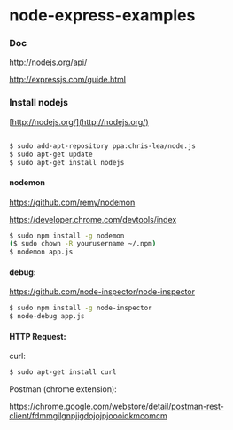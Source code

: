 node-express-examples
=====================
### Doc

http://nodejs.org/api/

http://expressjs.com/guide.html


### Install nodejs

[http://nodejs.org/](http://nodejs.org/)

```bash

$ sudo add-apt-repository ppa:chris-lea/node.js  
$ sudo apt-get update  
$ sudo apt-get install nodejs


```

#### nodemon

https://github.com/remy/nodemon

https://developer.chrome.com/devtools/index

```bash
$ sudo npm install -g nodemon
($ sudo chown -R yourusername ~/.npm)
$ nodemon app.js
``` 
#### debug:

https://github.com/node-inspector/node-inspector

```bash
$ sudo npm install -g node-inspector
$ node-debug app.js
```

#### HTTP Request:

curl:

```bash
$ sudo apt-get install curl
```

Postman (chrome extension):

https://chrome.google.com/webstore/detail/postman-rest-client/fdmmgilgnpjigdojojpjoooidkmcomcm
